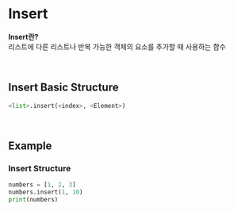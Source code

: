 # Insert
**Insert란?** <br>
리스트에 다른 리스트나 반복 가능한 객체의 요소를 추가할 때 사용하는 함수

<br>

## Insert Basic Structure
```python
<list>.insert(<index>, <Element>)
```

<br>

## Example
### Insert Structure
```python
numbers = [1, 2, 3]  
numbers.insert(1, 10)  
print(numbers)
```